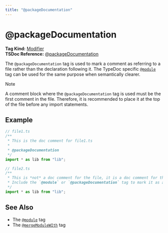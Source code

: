 ```yaml
---
title: "@packageDocumentation"
---
```


# @packageDocumentation

**Tag Kind:** [Modifier](../tags.md#modifier-tags) <br>
**TSDoc Reference:** [@packageDocumentation](https://tsdoc.org/pages/tags/packageDocumentation/)

The `@packageDocumentation` tag is used to mark a comment as referring to a file rather than the declaration following it.
The TypeDoc specific [`@module`](module.md) tag can be used for the same purpose when semantically clearer.

> [!note]
> A comment block where the `@packageDocumentation` tag is used must be the first comment in the file.
> Therefore, it is recommended to place it at the top of the file before any import statements.

## Example

```ts
// file1.ts
/**
 * This is the doc comment for file1.ts
 *
 * @packageDocumentation
 */
import * as lib from "lib";

// file2.ts
/**
 * This is *not* a doc comment for the file, it is a doc comment for the import.
 * Include the `@module` or `@packageDocumentation` tag to mark it as a file comment.
 */
import * as lib from "lib";
```

## See Also

-   The [`@module`](module.md) tag
-   The [`@mergeModuleWIth`](mergeModuleWith.md) tag
